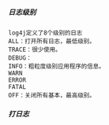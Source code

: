 

##### 日志级别
    log4j定义了8个级别的日志
    ALL：打开所有日志，最低级别。
    TRACE：很少使用。
    DEBUG：
    INFO：粗粒度级别应用程序的信息。
    WARN
    ERROR
    FATAL
    OFF：关闭所有基本，最高级别。

##### 打日志
    
